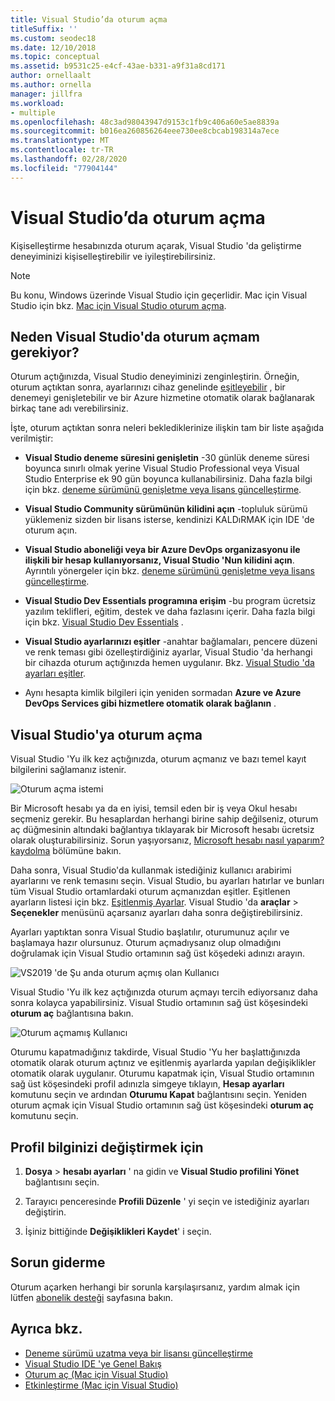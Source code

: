 ```yaml
---
title: Visual Studio’da oturum açma
titleSuffix: ''
ms.custom: seodec18
ms.date: 12/10/2018
ms.topic: conceptual
ms.assetid: b9531c25-e4cf-43ae-b331-a9f31a8cd171
author: ornellaalt
ms.author: ornella
manager: jillfra
ms.workload:
- multiple
ms.openlocfilehash: 48c3ad98043947d9153c1fb9c406a60e5ae8839a
ms.sourcegitcommit: b016ea260856264eee730ee8cbcab198314a7ece
ms.translationtype: MT
ms.contentlocale: tr-TR
ms.lasthandoff: 02/28/2020
ms.locfileid: "77904144"
---
```

# <a name="sign-in-to-visual-studio"></a>Visual Studio’da oturum açma

Kişiselleştirme hesabınızda oturum açarak, Visual Studio 'da geliştirme deneyiminizi kişiselleştirebilir ve iyileştirebilirsiniz.

> [!NOTE]
> Bu konu, Windows üzerinde Visual Studio için geçerlidir. Mac için Visual Studio için bkz. [Mac için Visual Studio oturum açma](/visualstudio/mac/signing-in).

## <a name="why-should-i-sign-in-to-visual-studio"></a>Neden Visual Studio'da oturum açmam gerekiyor?

Oturum açtığınızda, Visual Studio deneyiminizi zenginleştirin. Örneğin, oturum açtıktan sonra, ayarlarınızı cihaz genelinde [eşitleyebilir](synchronized-settings-in-visual-studio.md) , bir denemeyi genişletebilir ve bir Azure hizmetine otomatik olarak bağlanarak birkaç tane adı verebilirsiniz.

İşte, oturum açtıktan sonra neleri beklediklerinize ilişkin tam bir liste aşağıda verilmiştir:
- **Visual Studio deneme süresini genişletin** -30 günlük deneme süresi boyunca sınırlı olmak yerine Visual Studio Professional veya Visual Studio Enterprise ek 90 gün boyunca kullanabilirsiniz. Daha fazla bilgi için bkz. [deneme sürümünü genişletme veya lisans güncelleştirme](../ide/how-to-unlock-visual-studio.md).

- **Visual Studio Community sürümünün kilidini açın** -topluluk sürümü yüklemeniz sizden bir lisans isterse, kendinizi KALDıRMAK için IDE 'de oturum açın.

- **Visual Studio aboneliği veya bir Azure DevOps organizasyonu ile ilişkili bir hesap kullanıyorsanız, Visual Studio 'Nun kilidini açın**. Ayrıntılı yönergeler için bkz. [deneme sürümünü genişletme veya lisans güncelleştirme](../ide/how-to-unlock-visual-studio.md).

- **Visual Studio Dev Essentials programına erişim** -bu program ücretsiz yazılım teklifleri, eğitim, destek ve daha fazlasını içerir. Daha fazla bilgi için bkz. [Visual Studio Dev Essentials](https://visualstudio.microsoft.com/dev-essentials/) .

- **Visual Studio ayarlarınızı eşitler** -anahtar bağlamaları, pencere düzeni ve renk teması gibi özelleştirdiğiniz ayarlar, Visual Studio 'da herhangi bir cihazda oturum açtığınızda hemen uygulanır. Bkz. [Visual Studio 'da ayarları eşitler](../ide/synchronized-settings-in-visual-studio.md).

- Aynı hesapta kimlik bilgileri için yeniden sormadan **Azure ve Azure DevOps Services gibi hizmetlere otomatik olarak bağlanın** .

## <a name="how-to-sign-in-to-visual-studio"></a>Visual Studio'ya oturum açma

Visual Studio 'Yu ilk kez açtığınızda, oturum açmanız ve bazı temel kayıt bilgilerini sağlamanız istenir. 

![Oturum açma istemi](../ide/media/vs2019_signinpopup.png)

Bir Microsoft hesabı ya da en iyisi, temsil eden bir iş veya Okul hesabı seçmeniz gerekir. Bu hesaplardan herhangi birine sahip değilseniz, oturum aç düğmesinin altındaki bağlantıya tıklayarak bir Microsoft hesabı ücretsiz olarak oluşturabilirsiniz. Sorun yaşıyorsanız, [Microsoft hesabı nasıl yaparım? kaydolma](https://support.microsoft.com/help/4026324/microsoft-account-how-to-create) bölümüne bakın.

Daha sonra, Visual Studio'da kullanmak istediğiniz kullanıcı arabirimi ayarlarını ve renk temasını seçin. Visual Studio, bu ayarları hatırlar ve bunları tüm Visual Studio ortamlardaki oturum açmanızdan eşitler. Eşitlenen ayarların listesi için bkz. [Eşitlenmiş Ayarlar](../ide/synchronized-settings-in-visual-studio.md). Visual Studio 'da **araçlar** > **Seçenekler** menüsünü açarsanız ayarları daha sonra değiştirebilirsiniz.

Ayarları yaptıktan sonra Visual Studio başlatılır, oturumunuz açılır ve başlamaya hazır olursunuz. Oturum açmadıysanız olup olmadığını doğrulamak için Visual Studio ortamının sağ üst köşedeki adınızı arayın.

![VS2019 'de Şu anda oturum açmış olan Kullanıcı](../ide/media/vs2019_username.png)

Visual Studio 'Yu ilk kez açtığınızda oturum açmayı tercih ediyorsanız daha sonra kolayca yapabilirsiniz. Visual Studio ortamının sağ üst köşesindeki **oturum aç** bağlantısına bakın. 

![Oturum açmamış Kullanıcı](../ide/media/vs2019_usernotsignedin.png)

Oturumu kapatmadığınız takdirde, Visual Studio 'Yu her başlattığınızda otomatik olarak oturum açtınız ve eşitlenmiş ayarlarda yapılan değişiklikler otomatik olarak uygulanır. Oturumu kapatmak için, Visual Studio ortamının sağ üst köşesindeki profil adınızla simgeye tıklayın, **Hesap ayarları** komutunu seçin ve ardından **Oturumu Kapat** bağlantısını seçin. Yeniden oturum açmak için Visual Studio ortamının sağ üst köşesindeki **oturum aç** komutunu seçin.

## <a name="to-change-your-profile-information"></a>Profil bilginizi değiştirmek için

1. **Dosya** > **hesabı ayarları** ' na gidin ve **Visual Studio profilini Yönet** bağlantısını seçin.

1. Tarayıcı penceresinde **Profili Düzenle** ' yi seçin ve istediğiniz ayarları değiştirin.

1. İşiniz bittiğinde **Değişiklikleri Kaydet**' i seçin.

## <a name="troubleshooting"></a>Sorun giderme

Oturum açarken herhangi bir sorunla karşılaşırsanız, yardım almak için lütfen [abonelik desteği](https://visualstudio.microsoft.com/subscriptions/support/) sayfasına bakın.

## <a name="see-also"></a>Ayrıca bkz.

* [Deneme sürümü uzatma veya bir lisansı güncelleştirme](../ide/how-to-unlock-visual-studio.md)
* [Visual Studio IDE 'ye Genel Bakış](../get-started/visual-studio-ide.md)
* [Oturum aç (Mac için Visual Studio)](/visualstudio/mac/signing-in)
* [Etkinleştirme (Mac için Visual Studio)](/visualstudio/mac/activation)
